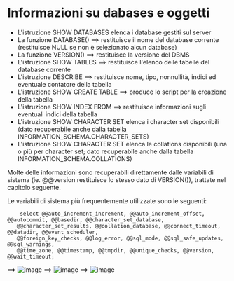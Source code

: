 # Informazioni su dabases e oggetti
  - L'istruzione SHOW DATABASES elenca i database gestiti sul server
  - La funzione DATABASE() ==> restituisce il nome del database corrente (restituisce NULL se non è selezionato alcun database)
  - La funzione VERSION() ==> restituisce la versione del DBMS
  - L'istruzione SHOW TABLES ==> restituisce l'elenco delle tabelle del database corrente
  - L'istruzione DESCRIBE <tabella> ==> restituisce nome, tipo, nonnullità, indici ed eventuale contatore della tabella
  - L'istruzione SHOW CREATE TABLE <tabella> ==> produce lo script per la creazione della tabella
  - L'istruzione SHOW INDEX FROM <tabella> ==> restituisce informazioni sugli eventuali indici della tabella
  - L'istruzione SHOW CHARACTER SET elenca i character set disponibili (dato recuperabile anche dalla tabella INFORMATION_SCHEMA.CHARACTER_SETS)
  - L'istruzione SHOW CHARACTER SET elenca le collations disponibili (una o più per character set; dato recuperabile anche dalla tabella INFORMATION_SCHEMA.COLLATIONS)
 

  Molte delle informazioni sono recuperabili direttamente dalle variabili di sistema (ie. @@version restituisce lo stesso dato di VERSION()), trattate nel capitolo seguente.

  Le variabili di sistema più frequentemente utilizzate sono le seguenti:

		select @@auto_increment_increment, @@auto_increment_offset, @@autocommit, @@basedir, @@character_set_database,
       @@character_set_results, @@collation_database, @@connect_timeout, @@datadir, @@event_scheduler,
       @@foreign_key_checks, @@log_error, @@sql_mode, @@sql_safe_updates, @@sql_warnings,
       @@time_zone, @@timestamp, @@tmpdir, @@unique_checks, @@version, @@wait_timeout;

==> ![image](https://github.com/pmarconcini/DB_MySql_Appunti/assets/82878995/82326bc8-536c-4b3e-bef5-a80528988dfc)
==> ![image](https://github.com/pmarconcini/DB_MySql_Appunti/assets/82878995/9769d24e-1f89-44f9-af54-d541688505da)
==> ![image](https://github.com/pmarconcini/DB_MySql_Appunti/assets/82878995/0fb3fe9c-0d90-4d6e-bb17-25f276187fca)
